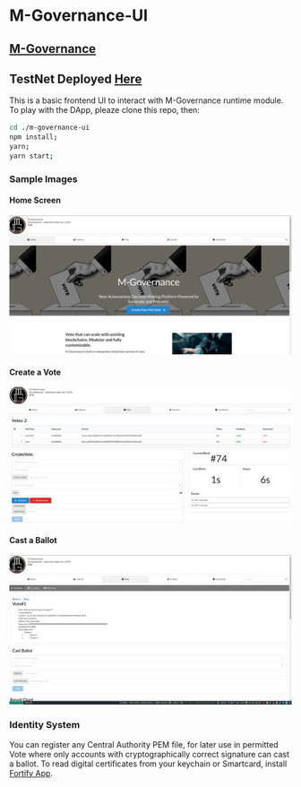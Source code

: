 # M-Governance-UI
## [M-Governance](https://github.com/MasakiMinamide/M-Governance)
## TestNet Deployed  [Here](https://apps.m-governance.org/)

This is a basic frontend UI to interact with M-Governance runtime module.
To play with the DApp, pleaze clone this repo, then:

```bash
cd ./m-governance-ui
npm install;
yarn;
yarn start;
```

### Sample Images
#### Home Screen
![alt text](src/images/sample-1.png "Home Screen")

#### Create a Vote
![alt text](src/images/sample-2.png "Create a Vote")

#### Cast a Ballot
![alt text](src/images/sample-3.png "Cast a Ballot")

### Identity System
You can register any Central Authority PEM file, for later use in permitted Vote where only accounts with cryptographically correct signature can cast a ballot.
To read digital certificates from your keychain or Smartcard, install [Fortify App](https://fortifyapp.com/). 
